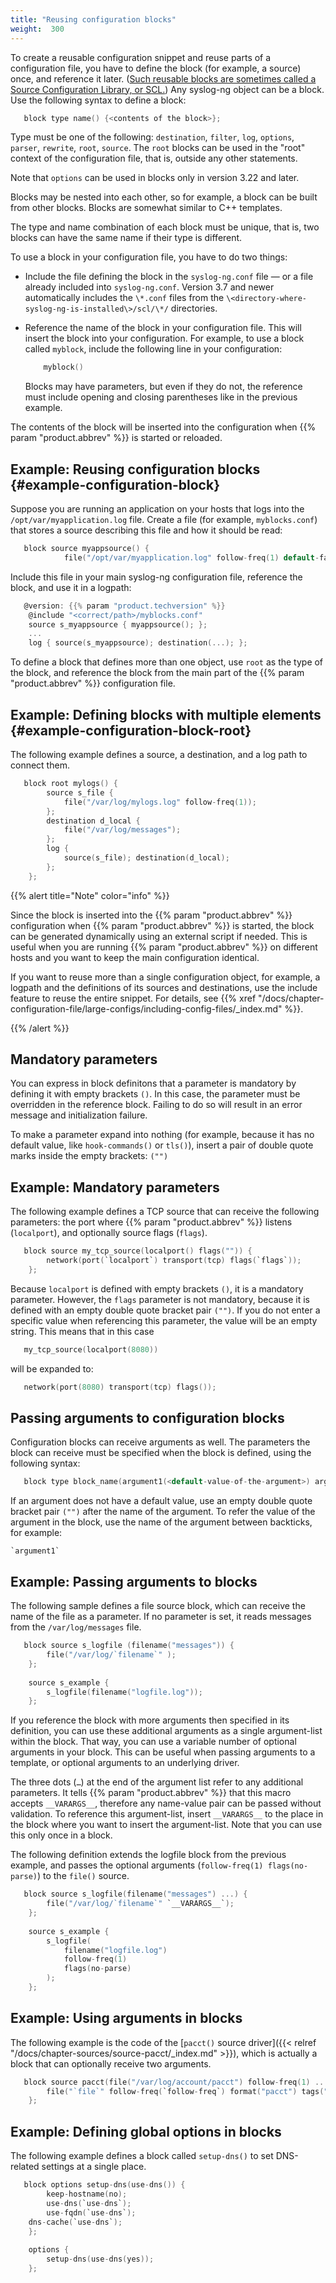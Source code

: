 ```yaml
---
title: "Reusing configuration blocks"
weight:  300
---
```

<!-- DISCLAIMER: This file is based on the syslog-ng Open Source Edition documentation https://github.com/balabit/syslog-ng-ose-guides/commit/2f4a52ee61d1ea9ad27cb4f3168b95408fddfdf2 and is used under the terms of The syslog-ng Open Source Edition Documentation License. The file has been modified by Axoflow. -->

To create a reusable configuration snippet and reuse parts of a configuration file, you have to define the block (for example, a source) once, and reference it later. ([Such reusable blocks are sometimes called a Source Configuration Library, or SCL.](https://www.syslog-ng.com/community/b/blog/posts/creating-your-first-block-for-the-syslog-ng-configuration-library-scl)) Any syslog-ng object can be a block. Use the following syntax to define a block:

```c
   block type name() {<contents of the block>};
```

Type must be one of the following: `destination`, `filter`, `log`, `options`, `parser`, `rewrite`, `root`, `source`. The `root` blocks can be used in the "root" context of the configuration file, that is, outside any other statements.

Note that `options` can be used in blocks only in version 3.22 and later.

Blocks may be nested into each other, so for example, a block can be built from other blocks. Blocks are somewhat similar to C++ templates.

The type and name combination of each block must be unique, that is, two blocks can have the same name if their type is different.

To use a block in your configuration file, you have to do two things:

  - Include the file defining the block in the `syslog-ng.conf` file — or a file already included into `syslog-ng.conf`. Version 3.7 and newer automatically includes the `\*.conf` files from the `\<directory-where-syslog-ng-is-installed\>/scl/\*/` directories.

  - Reference the name of the block in your configuration file. This will insert the block into your configuration. For example, to use a block called `myblock`, include the following line in your configuration:
    
    ```c
        myblock()
    
    ```
    
    Blocks may have parameters, but even if they do not, the reference must include opening and closing parentheses like in the previous example.

The contents of the block will be inserted into the configuration when {{% param "product.abbrev" %}} is started or reloaded.


## Example: Reusing configuration blocks {#example-configuration-block}

Suppose you are running an application on your hosts that logs into the `/opt/var/myapplication.log` file. Create a file (for example, `myblocks.conf`) that stores a source describing this file and how it should be read:

```c
   block source myappsource() {
            file("/opt/var/myapplication.log" follow-freq(1) default-facility(syslog)); };
```

Include this file in your main syslog-ng configuration file, reference the block, and use it in a logpath:

```c
   @version: {{% param "product.techversion" %}}
    @include "<correct/path>/myblocks.conf"
    source s_myappsource { myappsource(); };
    ...
    log { source(s_myappsource); destination(...); };
```


To define a block that defines more than one object, use `root` as the type of the block, and reference the block from the main part of the {{% param "product.abbrev" %}} configuration file.


## Example: Defining blocks with multiple elements {#example-configuration-block-root}

The following example defines a source, a destination, and a log path to connect them.

```c
   block root mylogs() {
        source s_file {
            file("/var/log/mylogs.log" follow-freq(1));
        };
        destination d_local {
            file("/var/log/messages");
        };
        log {
            source(s_file); destination(d_local);
        };
    };
```


{{% alert title="Note" color="info" %}}

Since the block is inserted into the {{% param "product.abbrev" %}} configuration when {{% param "product.abbrev" %}} is started, the block can be generated dynamically using an external script if needed. This is useful when you are running {{% param "product.abbrev" %}} on different hosts and you want to keep the main configuration identical.

If you want to reuse more than a single configuration object, for example, a logpath and the definitions of its sources and destinations, use the include feature to reuse the entire snippet. For details, see {{% xref "/docs/chapter-configuration-file/large-configs/including-config-files/_index.md" %}}.

{{% /alert %}}


## Mandatory parameters

You can express in block definitons that a parameter is mandatory by defining it with empty brackets `()`. In this case, the parameter must be overridden in the reference block. Failing to do so will result in an error message and initialization failure.

To make a parameter expand into nothing (for example, because it has no default value, like `hook-commands()` or `tls()`), insert a pair of double quote marks inside the empty brackets: `("")`


## Example: Mandatory parameters

The following example defines a TCP source that can receive the following parameters: the port where {{% param "product.abbrev" %}} listens (`localport`), and optionally source flags (`flags`).

```c
   block source my_tcp_source(localport() flags("")) {
        network(port(`localport`) transport(tcp) flags(`flags`));
    };
```

Because `localport` is defined with empty brackets `()`, it is a mandatory parameter. However, the `flags` parameter is not mandatory, because it is defined with an empty double quote bracket pair `("")`. If you do not enter a specific value when referencing this parameter, the value will be an empty string. This means that in this case

```c
   my_tcp_source(localport(8080))

```

will be expanded to:

```c
   network(port(8080) transport(tcp) flags());
```




## Passing arguments to configuration blocks

Configuration blocks can receive arguments as well. The parameters the block can receive must be specified when the block is defined, using the following syntax:

```c
   block type block_name(argument1(<default-value-of-the-argument>) argument2(<default-value-of-the-argument>) argument3())

```

If an argument does not have a default value, use an empty double quote bracket pair `("")` after the name of the argument. To refer the value of the argument in the block, use the name of the argument between backticks, for example:

```
`argument1`
```

## Example: Passing arguments to blocks

The following sample defines a file source block, which can receive the name of the file as a parameter. If no parameter is set, it reads messages from the `/var/log/messages` file.

```c
   block source s_logfile (filename("messages")) {
        file("/var/log/`filename`" );
    };
    
    source s_example {
        s_logfile(filename("logfile.log"));
    };
```


If you reference the block with more arguments then specified in its definition, you can use these additional arguments as a single argument-list within the block. That way, you can use a variable number of optional arguments in your block. This can be useful when passing arguments to a template, or optional arguments to an underlying driver.

The three dots (`…`) at the end of the argument list refer to any additional parameters. It tells {{% param "product.abbrev" %}} that this macro accepts ``__VARARGS__``, therefore any name-value pair can be passed without validation. To reference this argument-list, insert `__VARARGS__` to the place in the block where you want to insert the argument-list. Note that you can use this only once in a block.

The following definition extends the logfile block from the previous example, and passes the optional arguments (`follow-freq(1) flags(no-parse)`) to the `file()` source.

```c
   block source s_logfile(filename("messages") ...) {
        file("/var/log/`filename`" `__VARARGS__`);
    };
    
    source s_example {
        s_logfile(
            filename("logfile.log")
            follow-freq(1)
            flags(no-parse)
        );
    };
```


## Example: Using arguments in blocks

The following example is the code of the [`pacct()` source driver]({{< relref "/docs/chapter-sources/source-pacct/_index.md" >}}), which is actually a block that can optionally receive two arguments.

```c
   block source pacct(file("/var/log/account/pacct") follow-freq(1) ...) {
        file("`file`" follow-freq(`follow-freq`) format("pacct") tags(".pacct") `__VARARGS__`);
    };
```



## Example: Defining global options in blocks

The following example defines a block called `setup-dns()` to set DNS-related settings at a single place.

```c
   block options setup-dns(use-dns()) {
        keep-hostname(no);
        use-dns(`use-dns`);
        use-fqdn(`use-dns`);
    dns-cache(`use-dns`);
    };
    
    options {
        setup-dns(use-dns(yes));
    };
```


